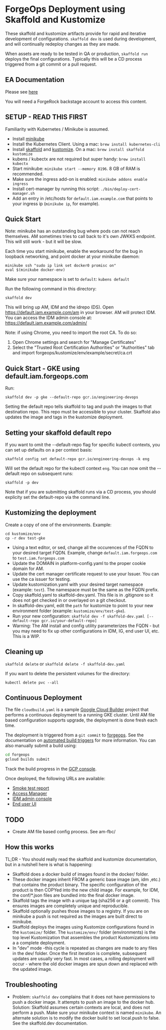 # ForgeOps Deployment using Skaffold and Kustomize

These skaffold and kustomize artifacts provide for
rapid and iterative development of configurations.  `skaffold dev` is used during development,
and will continually redeploy changes as they are made.

When assets are ready to be tested in QA or production, `skaffold run` deploys the final configurations.
Typically this will be a CD process triggered from a git commit or a pull request.

## EA Documentation

Please see [here](https://ea.forgerock.com/docs/platform/devops-guide-minikube/index.html#devops-implementation-env-about-the-env)

You will need a ForgeRock backstage account to access this content.


## SETUP - READ THIS FIRST

Familiarity with Kubernetes / Minikube is assumed.

* Install [minikube](https://kubernetes.io/docs/tasks/tools/install-minikube/)
* Install the Kubernetes Client. Using a mac:  `brew install kubernetes-cli`
* Install [skaffold](https://skaffold-latest.firebaseapp.com/) and [kustomize](https://kustomize.io/). On a mac:
   `brew install skaffold kustomize`
* kubens / kubectx are not required but super handy:  `brew install kubectx`
* Start minikube: `minikube start --memory 8196`.  8 GB of RAM is recommended.
* Make sure the ingress add-on is enabled: `minikube addons enable ingress`
* Install cert-manager by running this script:  `./bin/deploy-cert-manager.sh`
* Add an entry in /etc/hosts for `default.iam.example.com` that points to your ingress ip (`minikube ip`, for example).

## Quick Start

Note: minikube has an outstanding bug where pods can not reach themselves. AM sometimes tries
to call back to it's own JWKKS endpoint.  This will still work - but it will be slow.

Each time you start minikube, enable the workaround for the bug in loopback networking,
and point docker at your minikube daemon:
```
minikube ssh "sudo ip link set docker0 promisc on"
eval $(minikube docker-env)
```

Make sure your namespace is set to `default`: `kubens default`

Run the following command in this directory:

`skaffold dev`

This will bring up AM, IDM and the idrepo (DS). Open https://default.iam.example.com/am in your browser. AM will
protect IDM. You can access the IDM admin console at: https://default.iam.example.com/admin/

Note: if using Chrome, you need to import the root CA. To do so:
1. Open Chrome settings and search for "Manage Certificates"
2. Select the "Trusted Root Certification Authorities" or "Authorities" tab and import forgeops/kustomize/env/example/secret/ca.crt 

## Quick Start - GKE using default.iam.forgeops.com

Run:

`skaffold dev -p gke --default-repo gcr.io/engineering-devops`

Setting the default repo tells skaffold to tag and push the images to that destination repo. This
repo must be accessible to your cluster. Skaffold
 also updates the image and tags in the kustomize deployment.

## Setting your skaffold default repo

If you want to omit the --default-repo flag for specific kubectl contexts, you can set up defaults on a per context basis:

`skaffold config set default-repo gcr.io/engineering-devops -k eng`

Will set the default repo for the kubectl context `eng`. You can now omit the --default repo on subsequent runs:

`skaffold -p dev`

Note that if you are submitting skaffold runs via a CD process, you should explicity set the default-repo via the command line.

## Kustomizing the deployment

Create a copy of one of the environments. Example:

```
cd kustomize/env
cp -r dev test-gke
```

* Using a text editor, or sed, change all the occurences of the FQDN to your desired target FQDN.
  Example, change `default.iam.forgeops.com` to `test.iam.forgeops.com`
* Update the DOMAIN in platform-config.yaml to the proper cookie domain for AM.
* Update the cert manager certificate request to use your Issuer. You can use the ca issuer for testing.
* Update kustomization.yaml with your desired target namespace (example: `test`). The namespace must be the same as the FQDN prefix.
* Copy skaffold.yaml to skaffold-dev.yaml. This file is in .gitignore so it does not get checked in or overlayed on a git checkout.
* In skaffold-dev.yaml, edit the `path` for kustomize to point to your new environment folder (example: `kustomize/env/test-gke`).
* Run your new configuration:  `skaffold dev -f skaffold-dev.yaml [--default-repo gcr.io/your-default-repo]`
* Warning: The AM install and config utility parameterizes the FQDN - but you may need to fix up other configurations in
IDM, IG, end user UI, etc. This is a WIP.

## Cleaning up

`skaffold delete` or `skaffold delete -f skaffold-dev.yaml`

If you want to delete the persistent volumes for the directory:

`kubectl delete pvc --all`

## Continuous Deployment

The file `cloudbuild.yaml` is a sample [Google Cloud Builder](https://cloud.google.com/cloud-build/) project
that performs a continuous deployment to a running GKE cluster. Until AM file based configuration supports upgrade,
the deployment is done fresh each time.

The deployment is triggered from a `git commit` to [forgeops](https://github.com/ForgeRock/forgeops). See the
documentation on [automated build triggers](https://cloud.google.com/cloud-build/docs/running-builds/automate-builds) for more information.  You can also manually submit a build using:

```bash
cd forgeops
gcloud builds submit
```

Track the build progress in the [GCP console](https://console.cloud.google.com/cloud-build/builds).

Once deployed, the following URLs are available:

* [Smoke test report](https://smoke.iam.forgeops.com/tests/latest.html)
* [Access Manager](https://smoke.iam.forgeops.com/am/XUI/#login/)
* [IDM admin console](https://smoke.iam.forgeops.com/admin/#dashboard/0)
* [End user UI](https://smoke.iam.forgeops.com/enduser/#/dashboard)

## TODO

* Create AM file based config process. See am-fbc/

## How this works

TL;DR - You should really read the skaffold and kustomize documentation, but in a nutshell
here is what is happening:

* Skaffold does a docker build of images found in the docker/ folder.
* These docker images inherit FROM a generic base image (am, idm ,etc.) that contains the product binary. The specific configuration of the product is then COPYed into the new child image. For example, for IDM, the conf/*.json files are
  bundled into the final docker image.
* Skaffold tags the image with a unique tag (sha256 or a git commit). This ensures images are completely unique
  and reproducible.
* Skaffold optionally pushes those images to a registry. If you are on minikube a push is not required as the
   images are built direct to minikube.
* Skaffold deploys the images using Kustomize configurations found in the `kustomize/` folder. The
  `kustomize/env/` folder (environments) is the top level Kustomization that assembles the product Kustomizations into a
   a complete deployment.
* In "dev" mode -this cycle is repeated as changes are made to any files in the dev/ folder. Once the first iteration is complete,
 subsequent updates are usually very fast. In most cases, a rolling deployment will occur - where the old docker images
 are spun down and replaced with the updated image.

## Troubleshooting

* Problem: `skaffold dev` complains that it does not have permissions to push a docker image. It attempts to push
   an image to the docker hub. Solution: Skaffold
   assumes certain contexts are local, and does not perform a push. Make sure your minikube context is named `minikube`. An alternate solution
   is to modify the docker build to set local.push to false. See the skaffold.dev documentation.
